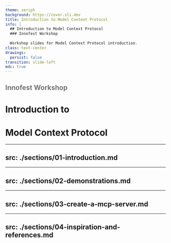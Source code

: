 ```yaml
---
theme: seriph
background: https://cover.sli.dev
title: Introduction to Model Context Protocol
info: |
  ## Introduction to Model Context Protocol
  ### Innofest Workshop
  
  Workshop slides for Model Context Protocol introduction.
class: text-center
drawings:
  persist: false
transition: slide-left
mdc: true
---
```


<h2 style="margin-bottom: 0; opacity: 0.6;">Innofest Workshop</h2>

# Introduction to
# Model Context Protocol

---
src: ./sections/01-introduction.md
---
---
src: ./sections/02-demonstrations.md
---
---
src: ./sections/03-create-a-mcp-server.md
---
---
src: ./sections/04-inspiration-and-references.md
---